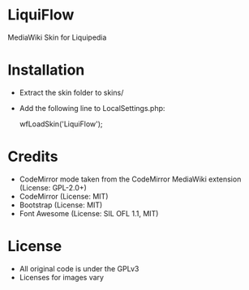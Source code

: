 LiquiFlow
=========

MediaWiki Skin for Liquipedia

Installation
============
* Extract the skin folder to skins/
* Add the following line to LocalSettings.php:

	wfLoadSkin('LiquiFlow');
	
Credits
=======
* CodeMirror mode taken from the CodeMirror MediaWiki extension (License: GPL-2.0+)
* CodeMirror (License: MIT)
* Bootstrap (License: MIT)
* Font Awesome (License: SIL OFL 1.1, MIT)

License
=======
* All original code is under the GPLv3
* Licenses for images vary